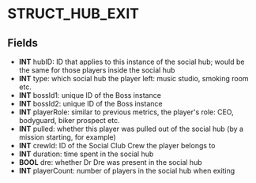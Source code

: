 # STRUCT_HUB_EXIT

## Fields
* **INT** hubID: ID that applies to this instance of the social hub; would be the same for those players inside the social hub
* **INT** type: which social hub the player left: music studio, smoking room etc.
* **INT** bossId1: unique ID of the Boss instance
* **INT** bossId2: unique ID of the Boss instance
* **INT** playerRole: similar to previous metrics, the player's role: CEO, bodyguard, biker prospect etc.
* **INT** pulled: whether this player was pulled out of the social hub (by a mission starting, for example)
* **INT** crewId: ID of the Social Club Crew the player belongs to
* **INT** duration: time spent in the social hub
* **BOOL** dre: whether Dr Dre was present in the social hub
* **INT** playerCount: number of players in the social hub when exiting